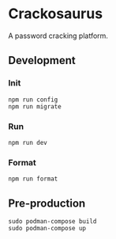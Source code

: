 # Crackosaurus

A password cracking platform.

## Development

### Init

```
npm run config
npm run migrate
```

### Run

```
npm run dev
```

### Format

```
npm run format
```

## Pre-production

```
sudo podman-compose build
sudo podman-compose up
```
